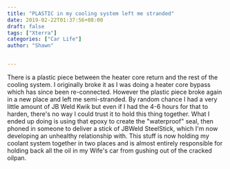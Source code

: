 ```yaml
---
title: "PLASTIC in my cooling system left me stranded"
date: 2019-02-22T01:37:56+08:00
draft: false
tags: ["Xterra"]
categories: ["Car Life"]
author: "Shawn"


---
```


There is a plastic piece between the heater core return and the rest of the cooling system. I originally broke it as I was doing a heater core bypass which has since been re-connected. However the plastic piece broke again in a new place and left me semi-stranded. By random chance I had a very little amount of JB Weld Kwik but even if I had the 4-6 hours for that to harden, there's no way I could trust it to hold this thing together. What I ended up doing is using that epoxy to create the "waterproof" seal, then phoned in someone to deliver a stick of JBWeld SteelStick, which I'm now developing an unhealthy relationship with. This stuff is now holding my coolant system together in two places and is almost entirely responsible for holding back all the oil in my Wife's car from gushing out of the cracked oilpan.